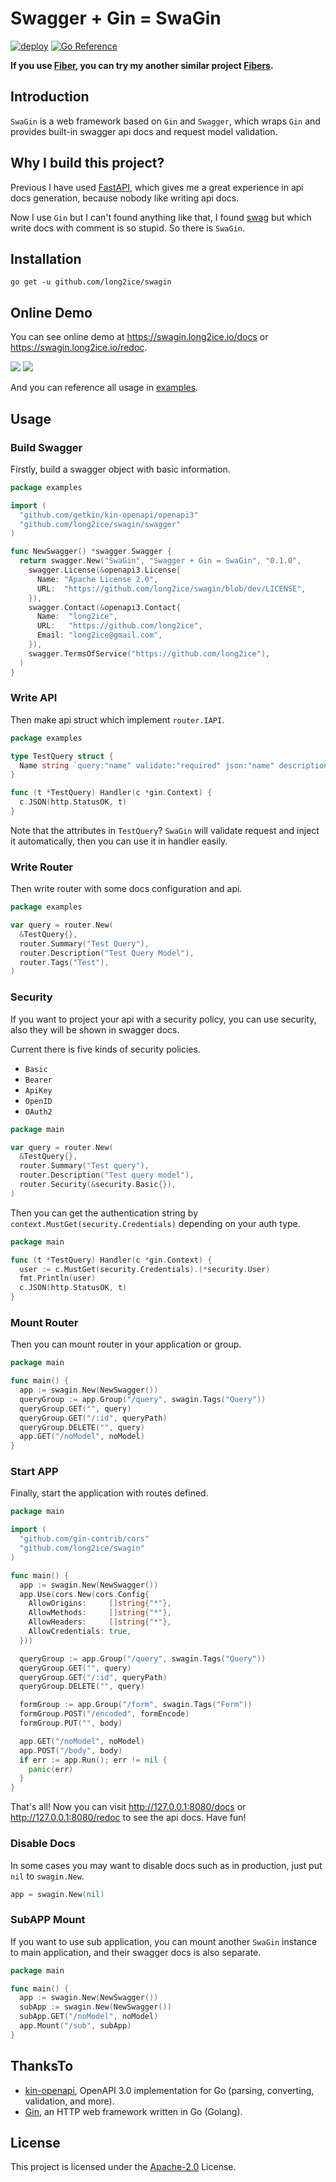 # Swagger + Gin = SwaGin

[![deploy](https://github.com/long2ice/swagin/actions/workflows/deploy.yml/badge.svg)](https://github.com/long2ice/swagin/actions/workflows/deploy.yml)
[![Go Reference](https://pkg.go.dev/badge/github.com/long2ice/swagin.svg)](https://pkg.go.dev/github.com/long2ice/swagin)

**If you use [Fiber](https://github.com/gofiber/fiber), you can try my another similar
project [Fibers](https://github.com/long2ice/fibers).**

## Introduction

`SwaGin` is a web framework based on `Gin` and `Swagger`, which wraps `Gin` and provides built-in swagger api docs and
request model validation.

## Why I build this project?

Previous I have used [FastAPI](https://github.com/tiangolo/fastapi), which gives me a great experience in api docs
generation, because nobody like writing api docs.

Now I use `Gin` but I can't found anything like that, I found [swag](https://github.com/swaggo/swag) but which write
docs with comment is so stupid. So there is `SwaGin`.

## Installation

```shell
go get -u github.com/long2ice/swagin
```

## Online Demo

You can see online demo at <https://swagin.long2ice.io/docs> or <https://swagin.long2ice.io/redoc>.

![](https://raw.githubusercontent.com/long2ice/swagin/dev/images/docs.png)
![](https://raw.githubusercontent.com/long2ice/swagin/dev/images/redoc.png)

And you can reference all usage in [examples](https://github.com/long2ice/swagin/tree/dev/examples).

## Usage

### Build Swagger

Firstly, build a swagger object with basic information.

```go
package examples

import (
  "github.com/getkin/kin-openapi/openapi3"
  "github.com/long2ice/swagin/swagger"
)

func NewSwagger() *swagger.Swagger {
  return swagger.New("SwaGin", "Swagger + Gin = SwaGin", "0.1.0",
    swagger.License(&openapi3.License{
      Name: "Apache License 2.0",
      URL:  "https://github.com/long2ice/swagin/blob/dev/LICENSE",
    }),
    swagger.Contact(&openapi3.Contact{
      Name:  "long2ice",
      URL:   "https://github.com/long2ice",
      Email: "long2ice@gmail.com",
    }),
    swagger.TermsOfService("https://github.com/long2ice"),
  )
}
```

### Write API

Then make api struct which implement `router.IAPI`.

```go
package examples

type TestQuery struct {
  Name string `query:"name" validate:"required" json:"name" description:"name of model" default:"test"`
}

func (t *TestQuery) Handler(c *gin.Context) {
  c.JSON(http.StatusOK, t)
}
```

Note that the attributes in `TestQuery`? `SwaGin` will validate request and inject it automatically, then you can use it
in handler easily.

### Write Router

Then write router with some docs configuration and api.

```go
package examples

var query = router.New(
  &TestQuery{},
  router.Summary("Test Query"),
  router.Description("Test Query Model"),
  router.Tags("Test"),
)
```

### Security

If you want to project your api with a security policy, you can use security, also they will be shown in swagger docs.

Current there is five kinds of security policies.

- `Basic`
- `Bearer`
- `ApiKey`
- `OpenID`
- `OAuth2`

```go
package main

var query = router.New(
  &TestQuery{},
  router.Summary("Test query"),
  router.Description("Test query model"),
  router.Security(&security.Basic{}),
)
```

Then you can get the authentication string by `context.MustGet(security.Credentials)` depending on your auth type.

```go
package main

func (t *TestQuery) Handler(c *gin.Context) {
  user := c.MustGet(security.Credentials).(*security.User)
  fmt.Println(user)
  c.JSON(http.StatusOK, t)
}
```

### Mount Router

Then you can mount router in your application or group.

```go
package main

func main() {
  app := swagin.New(NewSwagger())
  queryGroup := app.Group("/query", swagin.Tags("Query"))
  queryGroup.GET("", query)
  queryGroup.GET("/:id", queryPath)
  queryGroup.DELETE("", query)
  app.GET("/noModel", noModel)
}

```

### Start APP

Finally, start the application with routes defined.

```go
package main

import (
  "github.com/gin-contrib/cors"
  "github.com/long2ice/swagin"
)

func main() {
  app := swagin.New(NewSwagger())
  app.Use(cors.New(cors.Config{
    AllowOrigins:     []string{"*"},
    AllowMethods:     []string{"*"},
    AllowHeaders:     []string{"*"},
    AllowCredentials: true,
  }))

  queryGroup := app.Group("/query", swagin.Tags("Query"))
  queryGroup.GET("", query)
  queryGroup.GET("/:id", queryPath)
  queryGroup.DELETE("", query)

  formGroup := app.Group("/form", swagin.Tags("Form"))
  formGroup.POST("/encoded", formEncode)
  formGroup.PUT("", body)

  app.GET("/noModel", noModel)
  app.POST("/body", body)
  if err := app.Run(); err != nil {
    panic(err)
  }
}
```

That's all! Now you can visit <http://127.0.0.1:8080/docs> or <http://127.0.0.1:8080/redoc> to see the api docs. Have
fun!

### Disable Docs

In some cases you may want to disable docs such as in production, just put `nil` to `swagin.New`.

```go
app = swagin.New(nil)
```

### SubAPP Mount

If you want to use sub application, you can mount another `SwaGin` instance to main application, and their swagger docs
is also separate.

```go
package main

func main() {
  app := swagin.New(NewSwagger())
  subApp := swagin.New(NewSwagger())
  subApp.GET("/noModel", noModel)
  app.Mount("/sub", subApp)
}

```

## ThanksTo

- [kin-openapi](https://github.com/getkin/kin-openapi), OpenAPI 3.0 implementation for Go (parsing, converting,
  validation, and more).
- [Gin](https://github.com/gin-gonic/gin), an HTTP web framework written in Go (Golang).

## License

This project is licensed under the
[Apache-2.0](https://github.com/long2ice/swagin/blob/master/LICENSE)
License.
